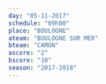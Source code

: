 ```yaml
---
day: "05-11-2017"
schedule: "09h00"
place: "BOULOGNE"
ateam: "BOULOGNE SUR MER"
bteam: "CAMON"
ascore: "2"
bscore: "10"
season: "2017-2018"
---
```

